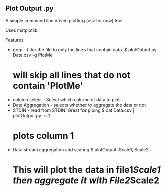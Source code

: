 ## Plot Output .py

A simple command line driven plotting (csv for now) tool 

Uses matplotlib.

Features

* grep - filter the file to only the lines that contain data. 
	$ plotOutput.py Data.csv -g PlotMe
	# will skip all lines that do not contain 'PlotMe'
* column select - Select which column of data to plot
* Data Aggregation - selects whether to aggregate the data or not
* STDIN - read from STDIN. Great for piping
	$ cat Data.csv | plotOutput.py -c 1
	# plots column 1 
* Data stream aggregation and scaling
	$ plotOutput <File1>:Scale1,<File2>:Scale2
	# This will plot the data in file1*Scale1 then aggregate it with File2*Scale2


